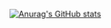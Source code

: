 [![Anurag's GitHub stats](https://github-readme-stats.vercel.app/api?username=edu15076&theme=merko)](https://github.com/edu15076/github-readme-stats)
